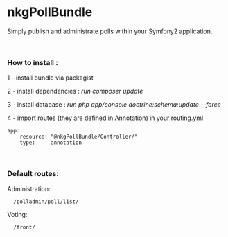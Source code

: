 # nkgPollBundle

Simply publish and administrate polls within your Symfony2 application.

<br/>
<h3>How to install :</h3>

1 - install bundle via packagist

2 - install dependencies : *run composer update*

3 - install database : *run php app/console doctrine:schema:update --force*

4 - import routes (they are defined in Annotation) in your routing.yml
```
app:
    resource: "@nkgPollBundle/Controller/"
    type:     annotation
```
<br/>
<h3>Default routes:</h3>

Administration:
```
  /polladmin/poll/list/
```

Voting:
```
  /front/
```
